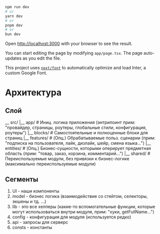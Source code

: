 ```bash
npm run dev
# or
yarn dev
# or
pnpm dev
# or
bun dev
```

Open [http://localhost:3000](http://localhost:3000) with your browser to see the result.

You can start editing the page by modifying `app/page.tsx`. The page auto-updates as you edit the file.

This project uses [`next/font`](https://nextjs.org/docs/basic-features/font-optimization) to automatically optimize and load Inter, a custom Google Font.

# Архитектура

## Слой
\__ src/
    |__ app/        # Иниц. логика приложения (энтрипоинт прим: "провайдер, страницы, роутеры, глобальные стили, конфигурация, роутеры")
    |__ blocks/     # Самостоятельные и полноценные блоки для страниц
    |__ features/   # (Опц.) Обрабатываемые польз. сценарии (прим: "подписка на пользователя, лайк, дизлайк, шейр, смена языка...")
    |__ entities/   # (Опц.) Бизнес-сущности, которыми оперирует предметная область (прим: "товар, заказ, корзина, комментарий...")
    |__ shared/     # Переиспользуемые модули, без привязки к бизнес-логике (максимально переиспользуемые модули)

## Сегменты
1) UI - наши компоненты
2) model - бизнес логика (взаимодействие со стейтом, селекторы, экшены и тд. ...)
3) lib - это все хелперы (какие-то вспомогательные функции, которые могут использоваться внутри модуля, прим: "хуки, getFullName...")
4) config - конфигурация для модуля (используется редко)
5) api - запросы для серверс
6) consts - константы

